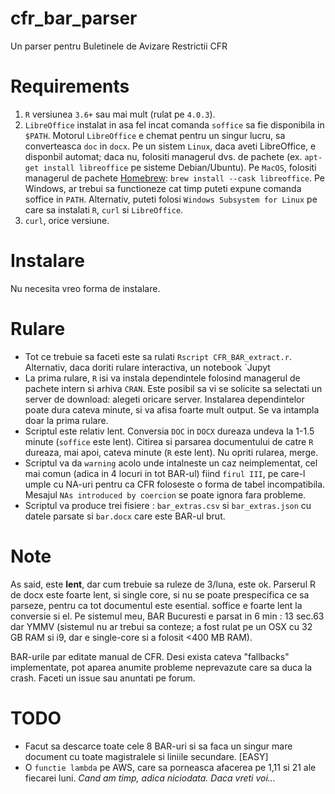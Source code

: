 # cfr_bar_parser
Un parser pentru Buletinele de Avizare Restrictii CFR

# Requirements

1. `R` versiunea `3.6+` sau mai mult (rulat pe `4.0.3`).
2. `LibreOffice` instalat in asa fel incat comanda `soffice` sa fie disponibila in `$PATH`. Motorul `LibreOffice` e chemat pentru un singur lucru, sa converteasca `doc` in `docx`. Pe un sistem `Linux`, daca aveti LibreOffice, e disponbil automat; daca nu, folositi managerul dvs. de pachete (ex. `apt-get install libreoffice` pe sisteme Debian/Ubuntu). Pe `MacOS`, folositi managerul de pachete [Homebrew](https://brew.sh/): `brew install --cask libreoffice`. Pe Windows, ar trebui sa functioneze cat timp puteti expune comanda soffice in `PATH`. Alternativ, puteti folosi `Windows Subsystem for Linux` pe care sa instalati `R`, `curl` si `LibreOffice`.
3. `curl`, orice versiune.

# Instalare

Nu necesita vreo forma de instalare.

# Rulare

- Tot ce trebuie sa faceti este sa rulati `Rscript CFR_BAR_extract.r`. Alternativ, daca doriti rulare interactiva, un notebook `Jupyt
- La prima rulare, `R` isi va instala dependintele folosind managerul de pachete intern si arhiva `CRAN`. Este posibil sa vi se solicite sa selectati un server de download: alegeti oricare server. Instalarea dependintelor poate dura cateva minute, si va afisa foarte mult output. Se va intampla doar la prima rulare.
- Scriptul este relativ lent. Conversia `DOC` in `DOCX` dureaza undeva la 1-1.5 minute (`soffice` este lent). Citirea si parsarea documentului de catre `R` dureaza, mai apoi, cateva minute (`R` este lent). Nu opriti rularea, merge.
- Scriptul va da `warning` acolo unde intalneste un caz neimplementat, cel mai comun (adica in 4 locuri in tot BAR-ul) fiind `firul III`, pe care-l umple cu NA-uri pentru ca CFR foloseste o forma de tabel incompatibila. Mesajul `NAs introduced by coercion` se poate ignora fara probleme.
- Scriptul va produce trei fisiere : `bar_extras.csv` si `bar_extras.json` cu datele parsate si `bar.docx` care este BAR-ul brut.

# Note

As said, este **lent**, dar cum trebuie sa ruleze de 3/luna, este ok. Parserul R de docx este foarte lent, si single core, si nu se poate prespecifica ce sa parseze, pentru ca tot documentul este esential. soffice e foarte lent la conversie si el. Pe sistemul meu, BAR Bucuresti e parsat in 6 min : 13 sec.63 dar YMMV (sistemul nu ar trebui sa conteze; a fost rulat pe un OSX cu 32 GB RAM si i9, dar e single-core si a folosit <400 MB RAM).  

BAR-urile par editate manual de CFR. Desi exista cateva "fallbacks" implementate, pot aparea anumite probleme neprevazute care sa duca la crash. Faceti un issue sau anuntati pe forum. 

# TODO

- Facut sa descarce toate cele 8 BAR-uri si sa faca un singur mare document cu toate magistralele si liniile secundare. [EASY]
- O `functie lambda` pe AWS, care sa porneasca afacerea pe 1,11 si 21 ale fiecarei luni. _Cand am timp, adica niciodata. Daca vreti voi..._
